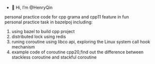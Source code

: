 - 👋 Hi, I’m @HenryQin

personal practice code for cpp grama and cpp11 feature in fun <br>
personal practice task in bazelpoj including: 
1. using bazel to build cpp project
2. distributed lock using redis
3. runing coroutine using libco api, exploring the Linux system call hook mechanism
4. example code of coroutine cpp20,find out the difference between stackless coroutine and stackful coroutine
<!---
HenryQin/HenryQin is a ✨ special ✨ repository because its `README.md` (this file) appears on your GitHub profile.
You can click the Preview link to take a look at your changes.
--->
